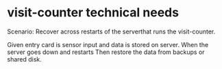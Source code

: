 # visit-counter technical needs 

Scenario: Recover across restarts of the serverthat runs the visit-counter.

Given entry card is sensor input and data is stored on server.
When the server goes down and restarts
Then restore the data from backups or shared disk.
